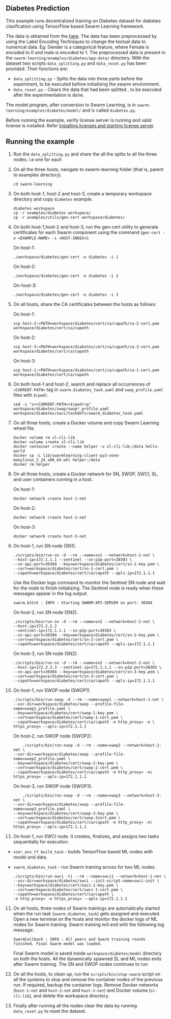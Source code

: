 ## Diabetes Prediction
   
This example runs decentralized training on Diabetes dataset for diabetes clasification using TensorFlow based Swarm Learning framework.

The data is obtained from the [here](https://www.kaggle.com/datasets/tigganeha4/diabetes-dataset-2019 "here").
The data has been preprocessed by using the Label Encoding Techniques to change the textual data to numerical data.
Eg: Gender is a categorical feature, where Female is encoded to 0 and male is encoded to 1.
The preprocessed data is present in the ``swarm-learning/examples/diabetes/app-data/`` directory. With the dataset two scripts ``data_splitting.py`` and ``data_reset.py`` has  been provided. Their functions are:
- ``data_splitting.py`` - Splits the data into three parts before the experiment, to be executed before initialising the swarm environment.
- ``data_reset.py`` - Clears the data that had been splitted , to be executed after the experimentation is done.

The model program, after conversion to Swarm Learning, is in ``swarm-learning/examples/diabetes/model/`` and is called ``diabetes.py``. 

Before running the example, verify license server is running and valid license is installed. Refer [Installing licenses and starting license server](../../docs/setup.md#installing-licenses-and-starting-license-server).

## Running the example

1. Run the ``data_splitting.py`` and share the all the splits to all the three nodes. i.e one for each

2. On all the three hosts, navigate to swarm-learning folder \(that is, parent to examples directory\).

    ```
    cd swarm-learning
    ```
3. On both host-1, host-2 and host-3, create a temporary workspace directory and copy `diabetes` example.

    ```
    diabetes workspace
    cp -r examples/diabetes workspace/
    cp -r examples/utils/gen-cert workspace/diabetes/
    ```
4. On both host-1,host-2 and host-3, run the gen-cert utility to generate certificates for each Swarm component using the command \(`gen-cert -e <EXAMPLE-NAME> -i <HOST-INDEX>`\):

    On host-1:
    ```
    ./workspace/diabetes/gen-cert -e diabetes -i 1
    ```
    On host-2:
    ```
    ./workspace/diabetes/gen-cert -e diabetes -i 2
    ```
    On-host-3:
    ```
    ./workspace/diabetes/gen-cert -e diabetes -i 3
    ```
5. On all hosts, share the CA certificates between the hosts as follows:

    On host-1:
    ```
    scp host-2:<PATH>workspace/diabetes/cert/ca/capath/ca-2-cert.pem workspace/diabetes/cert/ca/capath
    ```
    On host-2:
    ```
    scp host-3:<PATH>workspace/diabetes/cert/ca/capath/ca-3-cert.pem workspace/diabetes/cert/ca/capath
    ```
    On host-3:
    ```
    scp host-1:<PATH>workspace/diabetes/cert/ca/capath/ca-1-cert.pem workspace/diabetes/cert/ca/capath
    ```
6.  On both host-1 and host-2, search and replace all occurrences of `<CURRENT-PATH>` tag in `swarm_diabetes_task.yaml` and `swop_profile.yaml` files with `$(pwd)`.

    ```
    sed -i "s+<CURRENT-PATH>+$(pwd)+g" workspace/diabetes/swop/swop*_profile.yaml workspace/diabetes/swci/taskdefs/swarm_diabetes_task.yaml
    ```
7.  On all three hosts, create a Docker volume and copy Swarm Learning wheel file.

    ```
    docker volume rm sl-cli-lib
    docker volume create sl-cli-lib
    docker container create --name helper -v sl-cli-lib:/data hello-world
    docker cp -L lib/swarmlearning-client-py3-none-manylinux_2_24_x86_64.whl helper:/data
    docker rm helper
    ```
8.  On all three hosts, create a Docker network for SN, SWOP, SWCI, SL, and user containers running in a host.

    On host-1:

    ```
    docker network create host-1-net
    ```

    On host-2:

    ```
    docker network create host-2-net
    ```
    On host-3:

    ```
    docker network create host-3-net
    ```
9.  On host-1, run SN node \(SN1\).

    ```
    ./scripts/bin/run-sn -d --rm --name=sn1 --network=host-1-net \
    --host-ip=172.1.1.1 --sentinel --sn-p2p-port=30303 \
    --sn-api-port=30304 --key=workspace/diabetes/cert/sn-1-key.pem \
    --cert=workspace/diabetes/cert/sn-1-cert.pem \
    --capath=workspace/diabetes/cert/ca/capath --apls-ip=172.1.1.1
    ```

    Use the Docker logs command to monitor the Sentinel SN node and wait for the node to finish initializing. The Sentinel node is ready when these messages appear in the log output:

    ```
    swarm.blCnt : INFO : Starting SWARM-API-SERVER on port: 30304
    ```

    On host-2, run SN node (SN2).

    ```
    ./scripts/bin/run-sn -d --rm --name=sn2 --network=host-2-net \
    --host-ip=172.2.2.2
    --sentinel-ip=172.1.1.1 --sn-p2p-port=30303 \
    --sn-api-port=30304 --key=workspace/diabetes/cert/sn-2-key.pem \
    --cert=workspace/diabetes/cert/sn-2-cert.pem \
    --capath=workspace/diabetes/cert/ca/capath --apls-ip=172.1.1.1
    ```
    
    On host-3, run SN node (SN2).

    ```
    ./scripts/bin/run-sn -d --rm --name=sn2 --network=host-2-net \
    --host-ip=172.3.3.3 --sentinel-ip=172.1.1.1 --sn-p2p-port=30303 \
    --sn-api-port=30304 --key=workspace/diabetes/cert/sn-3-key.pem \
    --cert=workspace/diabetes/cert/sn-3-cert.pem \
    --capath=workspace/diabetes/cert/ca/capath --apls-ip=172.1.1.1
    ```
10.  On host-1, run SWOP node (SWOP1).
        ```
        ./scripts/bin/run-swop -d --rm --name=swop1 --network=host-1-net \
        --usr-dir=workspace/diabetes/swop --profile-file-name=swop1_profile.yaml \
        --key=workspace/diabetes/cert/swop-1-key.pem \
        --cert=workspace/diabetes/cert/swop-1-cert.pem \
        --capath=workspace/diabetes/cert/ca/capath -e http_proxy= -e \
        https_proxy= --apls-ip=172.1.1.1
        ```

        On host-2, run SWOP node (SWOP2).
        ```
            ./scripts/bin/run-swop -d --rm --name=swop2 --network=host-2-net \
        --usr-dir=workspace/diabetes/swop --profile-file-name=swop2_profile.yaml \
        --key=workspace/diabetes/cert/swop-2-key.pem \
        --cert=workspace/diabetes/cert/swop-2-cert.pem \
        --capath=workspace/diabetes/cert/ca/capath -e http_proxy= -e\
        https_proxy= --apls-ip=172.1.1.1
        ```
        On host-3, run SWOP node (SWOP3).
        ```
            ./scripts/bin/run-swop -d --rm --name=swop3 --network=host-3-net \
        --usr-dir=workspace/diabetes/swop --profile-file-name=swop3_profile.yaml \
        --key=workspace/diabetes/cert/swop-3-key.pem \
        --cert=workspace/diabetes/cert/swop-3cert.pem \
        --capath=workspace/diabetes/cert/ca/capath -e http_proxy= -e\
        https_proxy= --apls-ip=172.1.1.1
        ```
10. On host-1, run SWCI node. It creates, finalizes, and assigns two tasks sequentially for execution:

-   `user_env_tf_build_task` - builds TensorFlow based ML nodes with model and data.

-   `swarm_diabetes_task` - run Swarm training across for two ML nodes.

    ```
    ./scripts/bin/run-swci -ti --rm --name=swci1 --network=host-1-net \
    --usr-dir=workspace/diabetes/swci --init-script-name=swci-init \
    --key=workspace/diabetes/cert/swci-1-key.pem \
    --cert=workspace/diabetes/cert/swci-1-cert.pem \
    --capath=workspace/diabetes/cert/ca/capath \
    -e http_proxy= -e https_proxy= --apls-ip=172.1.1.1
    ```
11. On all hosts, three nodes of Swarm trainings are automatically started when the run task \(`swarm_diabetes_task`\) gets assigned and executed. Open a new terminal on the hosts and monitor the docker logs of ML nodes for Swarm training. Swarm training will end with the following log message:

    ```
    SwarmCallback : INFO : All peers and Swarm training rounds finished. Final Swarm model was loaded.
    ```

    Final Swarm model is saved inside `workspace/diabetes/model` directory on both the hosts. All the dynamically spawned SL and ML nodes exits after Swarm training. The SN and SWOP nodes continues to run.

12. On all the hosts, to clean up, run the `scripts/bin/stop-swarm` script on all the systems to stop and remove the container nodes of the previous run. If required, backup the container logs. Remove Docker networks \(`host-1-net` and `host-2-net` and `host-3-net`) and Docker volume \(`sl-cli-lib`\), and delete the workspace directory.

11. Finally after running all the nodes clear the data by running ``data_reset.py`` to reset the dataset.

